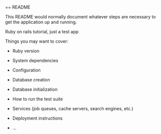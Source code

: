 == README

This README would normally document whatever steps are necessary to get the
application up and running.

Ruby on rails tutorial, just a test app

Things you may want to cover:

* Ruby version

* System dependencies

* Configuration

* Database creation

* Database initialization

* How to run the test suite

* Services (job queues, cache servers, search engines, etc.)

* Deployment instructions

* ...


